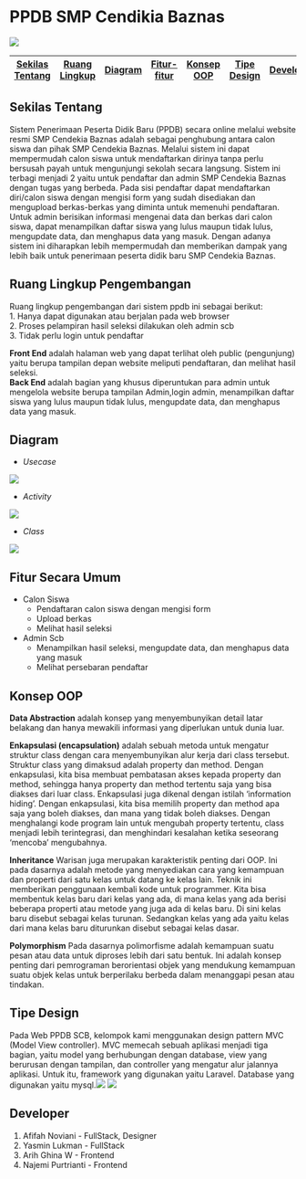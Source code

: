 # PPDB SMP Cendikia Baznas
![ ](https://github.com/afifahnovian/PSBO---Pendaftaran-Siswa-Baru-SCB/blob/master/img/ppdb.png)

[Sekilas Tentang](#sekilas-tentang) | [Ruang Lingkup](#ruang-lingkup-pengembangan) | [Diagram](#diagram) |[Fitur-fitur](#fitur-secara-umum) | [Konsep OOP](#konsep-oop-yang-digunakan) | [Tipe Design](#tipe-design) | [Developer](#developer)
:---:|:---:|:---:|:---:|:---:|:---:|:---:



## Sekilas Tentang 
Sistem Penerimaan Peserta Didik Baru (PPDB) secara online melalui website resmi SMP Cendekia Baznas adalah sebagai penghubung antara calon siswa dan pihak SMP Cendekia Baznas. Melalui sistem ini dapat mempermudah calon siswa untuk mendaftarkan dirinya tanpa perlu bersusah payah untuk mengunjungi sekolah secara langsung. Sistem ini terbagi menjadi 2 yaitu untuk pendaftar dan admin SMP Cendekia Baznas dengan tugas yang berbeda. Pada sisi pendaftar dapat mendaftarkan diri/calon siswa dengan mengisi form yang sudah disediakan dan mengupload berkas-berkas yang diminta untuk memenuhi pendaftaran.  Untuk admin berisikan informasi mengenai data dan berkas dari calon siswa, dapat menampilkan daftar siswa yang lulus maupun tidak lulus, mengupdate data, dan menghapus data yang masuk. Dengan adanya sistem ini diharapkan lebih mempermudah dan memberikan dampak yang lebih baik untuk penerimaan peserta didik baru SMP Cendekia Baznas. 

## Ruang Lingkup Pengembangan
Ruang lingkup pengembangan dari sistem ppdb ini sebagai berikut:  
    1. Hanya dapat digunakan atau berjalan pada web browser                                                                                                                               
    2. Proses pelampiran hasil seleksi dilakukan oleh admin scb                                                                                                                                     
    3. Tidak perlu login untuk pendaftar
    
**Front End**
adalah halaman web yang dapat terlihat oleh public (pengunjung) yaitu  berupa  tampilan  depan website meliputi pendaftaran,  dan melihat hasil seleksi.                                                                                    
**Back   End** adalah   bagian   yang   khusus diperuntukan   para   admin untuk mengelola website berupa  tampilan  Admin,login  admin, menampilkan daftar siswa yang lulus maupun tidak lulus, mengupdate data, dan menghapus data yang masuk.

## Diagram 
* *Usecase*

![ ](/img/UseCase.jpg)

* *Activity*

![ ](/img/Activity(2).jpg)

* *Class*

![ ](/img/class-diagram.jpg)

## Fitur Secara Umum
* Calon Siswa
    * Pendaftaran calon siswa dengan mengisi form 
    * Upload berkas
    * Melihat hasil seleksi
* Admin Scb
    * Menampilkan hasil seleksi, mengupdate data, dan menghapus data yang masuk
    * Melihat persebaran pendaftar
    
## Konsep OOP 
**Data Abstraction** adalah konsep yang menyembunyikan detail latar belakang dan hanya mewakili informasi yang diperlukan untuk dunia luar. 

**Enkapsulasi (encapsulation)** adalah sebuah metoda untuk mengatur struktur class dengan cara menyembunyikan alur kerja dari class tersebut. Struktur class yang dimaksud adalah property dan method. Dengan enkapsulasi, kita bisa membuat pembatasan akses kepada property dan method, sehingga hanya property dan method tertentu saja yang bisa diakses dari luar class. Enkapsulasi juga dikenal dengan istilah ‘information hiding’. Dengan enkapsulasi, kita bisa memilih property dan method apa saja yang boleh diakses, dan mana yang tidak boleh diakses. Dengan menghalangi kode program lain untuk mengubah property tertentu, class menjadi lebih terintegrasi, dan menghindari kesalahan ketika seseorang ‘mencoba’ mengubahnya.

**Inheritance**
Warisan juga merupakan karakteristik penting dari OOP. Ini pada dasarnya adalah metode yang menyediakan cara yang kemampuan dan properti dari satu kelas untuk datang ke kelas lain. Teknik ini memberikan penggunaan kembali kode untuk programmer. Kita bisa membentuk kelas baru dari kelas yang ada, di mana kelas yang ada berisi beberapa properti atau metode yang juga ada di kelas baru. Di sini kelas baru disebut sebagai kelas turunan. Sedangkan kelas yang ada yaitu kelas dari mana kelas baru diturunkan disebut sebagai kelas dasar.

**Polymorphism**
Pada dasarnya polimorfisme adalah kemampuan suatu pesan atau data untuk diproses lebih dari satu bentuk. Ini adalah konsep penting dari pemrograman berorientasi objek yang mendukung kemampuan suatu objek kelas untuk berperilaku berbeda dalam menanggapi pesan atau tindakan.

## Tipe Design 
Pada Web PPDB SCB, kelompok kami menggunakan design pattern MVC (Model View controller). MVC memecah sebuah aplikasi menjadi tiga bagian, yaitu model yang berhubungan dengan database, view yang berurusan dengan tampilan, dan controller yang mengatur alur jalannya aplikasi. Untuk itu, framework yang digunakan yaitu Laravel. Database yang digunakan yaitu mysql.![ ](/img/mysql.png)
![](/img/MVC.png)

## Developer 

1. Afifah Noviani - FullStack, Designer
2. Yasmin Lukman - FullStack
3. Arih Ghina W - Frontend
4. Najemi Purtrianti - Frontend












